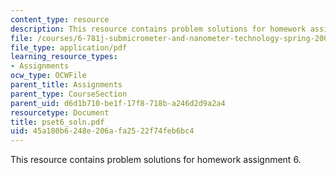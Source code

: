 ```yaml
---
content_type: resource
description: This resource contains problem solutions for homework assignment 6.
file: /courses/6-781j-submicrometer-and-nanometer-technology-spring-2006/45a180b6248e206afa2522f74feb6bc4_pset6_soln.pdf
file_type: application/pdf
learning_resource_types:
- Assignments
ocw_type: OCWFile
parent_title: Assignments
parent_type: CourseSection
parent_uid: d6d1b710-be1f-17f8-718b-a246d2d9a2a4
resourcetype: Document
title: pset6_soln.pdf
uid: 45a180b6-248e-206a-fa25-22f74feb6bc4
---
```

This resource contains problem solutions for homework assignment 6.

